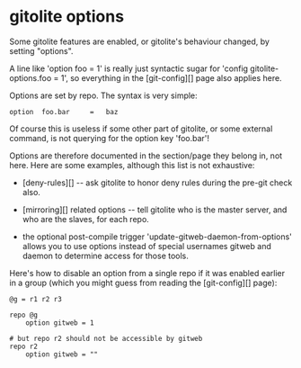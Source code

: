 # gitolite options

Some gitolite features are enabled, or gitolite's behaviour changed, by
setting "options".

A line like 'option foo = 1' is really just syntactic sugar for 'config
gitolite-options.foo = 1', so everything in the [git-config][] page also
applies here.

Options are set by repo.  The syntax is very simple:

    option  foo.bar     =   baz

Of course this is useless if some other part of gitolite, or some external
command, is not querying for the option key 'foo.bar'!

Options are therefore documented in the section/page they belong in, not here.
Here are some examples, although this list is not exhaustive:

  * [deny-rules][] -- ask gitolite to honor deny rules during the pre-git
    check also.

  * [mirroring][] related options -- tell gitolite who is the master server,
    and who are the slaves, for each repo.

  * the optional post-compile trigger 'update-gitweb-daemon-from-options'
    allows you to use options instead of special usernames gitweb and daemon
    to determine access for those tools.

Here's how to disable an option from a single repo if it was enabled earlier
in a group (which you might guess from reading the [git-config][] page):

    @g = r1 r2 r3

    repo @g
        option gitweb = 1

    # but repo r2 should not be accessible by gitweb
    repo r2
        option gitweb = ""
